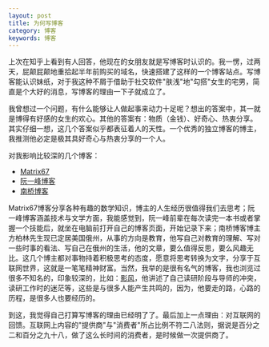 ```yaml
---
layout: post
title: 为何写博客
category: 博客
keywords: 博客
---
```


上次在知乎上看到有人回答，他现在的女朋友就是写博客时认识的。我一愣，过两天，屁颠屁颠地重拾起半年前购买的域名，快速搭建了这样的一个博客站点。写博客能认识妹纸，对于我这种不屑于借助于社交软件"肤浅"地"勾搭"女生的宅男，简直是个大好的消息，写博客的理由一下子就成立了。

我曾想过一个问题，有什么能够让人做起事来动力十足呢？想出的答案中，其一就是博得有好感的女生的欢心。其他的答案有：物质（金钱）、好奇心、热衷分享。其实仔细一想，这几个答案似乎都表征着人的天性。一个优秀的独立博客的博主，我推测他必定是极其具好奇心与热衷分享的一个人。

对我影响比较深的几个博客：

 - [Matrix67](http://matrix67.com/)
 - [阮一峰博客](http://www.ruanyifeng.com/)
 - [南桥博客](http://berlinfang.blog.163.com/)
 
Matrix67博客分享各种有趣的数学知识，博主的人生经历很值得我们去思考；阮一峰博客涵盖技术与文学方面，我能感觉到，阮一峰前辈在每次读完一本书或者掌握一个技能后，就坐在电脑前打开自己的博客页面，开始记录下来；南桥博客博主方柏林先生现已定居美国俄州，从事的方向是教育，他写自己对教育的理解、写对一些时事的看法、写自己在俄州的生活，他的文章，要么值得反思，要么风趣无比。这几个博主都对事物持着积极思考的态度，愿意将思考转换为文字，分享于互联网世界，这就是一笔笔精神财富。当然，我举的是很有名气的博客，我也浏览过很多不知名的，印象较深的，比如：[影风](http://shwley.com/)，他讲述了自己读研阶段与导师的冲突，读研工作时的迷茫等，这些是与很多人能产生共鸣的，因为，他要走的路，心路的历程，是很多人也要经历的。

到这，我觉得自己打算写博客的理由已经明了了。最后加上一点理由：对互联网的回馈。互联网上内容的"提供商"与"消费者"所占比例不符二八法则，据说是百分之二和百分之九十八，做了这么长时间的消费者，是时候做一次提供商了。

